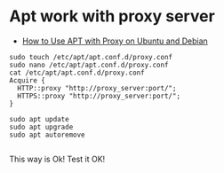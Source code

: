 # Apt work with proxy server
- [How to Use APT with Proxy on Ubuntu and Debian](https://linuxiac.com/how-to-use-apt-with-proxy/)

```
sudo touch /etc/apt/apt.conf.d/proxy.conf
sudo nano /etc/apt/apt.conf.d/proxy.conf
cat /etc/apt/apt.conf.d/proxy.conf
Acquire {
  HTTP::proxy "http://proxy_server:port/";
  HTTPS::proxy "http://proxy_server:port/";
}

sudo apt update
sudo apt upgrade
sudo apt autoremove


```
This way is Ok! Test it OK!
